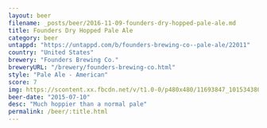 ```yaml
---
layout: beer
filename: _posts/beer/2016-11-09-founders-dry-hopped-pale-ale.md
title: Founders Dry Hopped Pale Ale
category: beer
untappd: "https://untappd.com/b/founders-brewing-co--pale-ale/22011"
country: "United States"
brewery: "Founders Brewing Co."
breweryURL: "/brewery/founders-brewing-co.html"
style: "Pale Ale - American"
score: 7
img: https://scontent.xx.fbcdn.net/v/t1.0-0/p480x480/11693847_10153438035713745_940540476039083000_n.jpg?_nc_cat=104&oh=309605e0ba5328ae697677d3b6a27d55&oe=5C4A6763
beer-date: "2015-07-10"
desc: "Much hoppier than a normal pale"
permalink: /beer/:title.html
---
```

